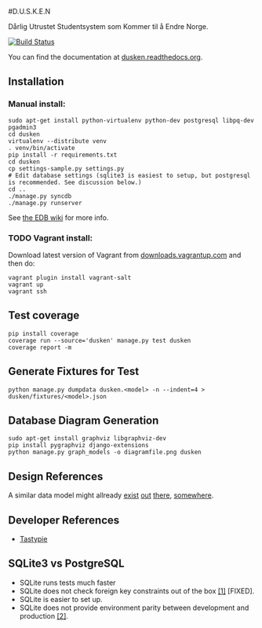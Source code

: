 #D.U.S.K.E.N

Dårlig Utrustet Studentsystem som Kommer til å Endre Norge.

[![Build Status](https://api.travis-ci.org/neuf/dusken.png)](https://travis-ci.org/neuf/dusken)

You can find the documentation at [dusken.readthedocs.org](http://dusken.readthedocs.org/).

## Installation

### Manual install:
    sudo apt-get install python-virtualenv python-dev postgresql libpq-dev pgadmin3
    cd dusken
    virtualenv --distribute venv
    . venv/bin/activate
    pip install -r requirements.txt
    cd dusken
    cp settings-sample.py settings.py
    # Edit database settings (sqlite3 is easiest to setup, but postgresql is recommended. See discussion below.)
    cd ..
    ./manage.py syncdb
    ./manage.py runserver


See [the EDB wiki](http://edb.neuf.no/wiki/index.php/DUSKEN) for more info.

### TODO Vagrant install:

Download latest version of Vagrant from [downloads.vagrantup.com](http://downloads.vagrantup.com/) and then do:

    vagrant plugin install vagrant-salt
    vagrant up
    vagrant ssh

## Test coverage
    pip install coverage
    coverage run --source='dusken' manage.py test dusken
    coverage report -m

## Generate Fixtures for Test
    python manage.py dumpdata dusken.<model> -n --indent=4 > dusken/fixtures/<model>.json

## Database Diagram Generation

    sudo apt-get install graphviz libgraphviz-dev 
    pip install pygraphviz django-extensions
    python manage.py graph_models -o diagramfile.png dusken


## Design References
A similar data model might allready [exist](http://www.databaseanswers.org/data_models/generic_foundation/index.htm) [out](http://www.databaseanswers.org/data_models/organisations_and_people_and_transactions/index.htm) [there](http://www.databaseanswers.org/data_models/organisations_and_people/index.htm), [somewhere](http://www.databaseanswers.org/data_models/magazine_subscriptions/index.htm).

## Developer References

* [Tastypie](https://django-tastypie.readthedocs.org/)

## SQLite3 vs PostgreSQL
* SQLite runs tests much faster
* SQLite does not check foreign key constraints out of the box [[1]](http://stackoverflow.com/questions/6745763/enable-integrity-checking-with-sqlite-in-django) [FIXED].
* SQLite is easier to set up.
* SQLite does not provide environment parity between development and production [[2]](http://12factor.net/dev-prod-parity).

